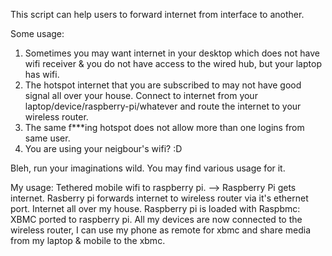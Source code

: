 This script can help users to forward internet from interface to another.

Some usage:
1. Sometimes you may want internet in your desktop which does not have wifi receiver & you do not have access to the wired hub, but your laptop has wifi.
2. The hotspot internet that you are subscribed to may not have good signal all over your house. Connect to internet from your laptop/device/raspberry-pi/whatever and route the internet to your wireless router.
3. The same f***ing hotspot does not allow more than one logins from same user. 
4. You are using your neigbour's wifi? :D

Bleh, run your imaginations wild. You may find various usage for it.


My usage:
Tethered mobile wifi to raspberry pi. --> Raspberry Pi gets internet.
Rasberry pi forwards internet to wireless router via it's ethernet port.
Internet all over my house.
Raspberry pi is loaded with Raspbmc: XBMC ported to raspberry pi.
All my devices are now connected to the wireless router, I can use my phone as remote for xbmc and share media from my laptop & mobile to the xbmc.

